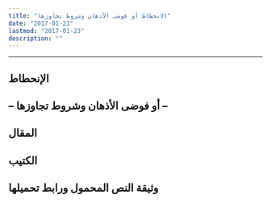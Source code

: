 ```yaml
---
title: "الانحطاط أو فوضى الأذهان وشروط تجاوزها"
date: "2017-01-23"
lastmod: "2017-01-23"
description: ""
---
```

****

## **الإنحطاط**

## **– أو فوضى الأذهان وشروط تجاوزها –**

## المقال

## الكتيب

## وثيقة النص المحمول ورابط تحميلها

###